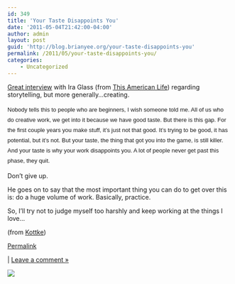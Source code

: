 ```yaml
---
id: 349
title: 'Your Taste Disappoints You'
date: '2011-05-04T21:42:00-04:00'
author: admin
layout: post
guid: 'http://blog.brianyee.org/your-taste-disappoints-you'
permalink: /2011/05/your-taste-disappoints-you/
categories:
    - Uncategorized
---
```


[Great interview](http://kottke.org/11/04/your-taste-is-why-your-own-work-disappoints-you) with Ira Glass (from [This American Life](http://www.thislife.org)) regarding storytelling, but more generally…creating.

<span style="font-family: MyriadPro-Regular, Myriad Pro Regular, MyriadPro, Myriad Pro, Helvetica, Arial, sans-serif; line-height: 23px; font-size: small;">Nobody tells this to people who are beginners, I wish someone told me. All of us who do creative work, we get into it because we have good taste. But there is this gap. For the first couple years you make stuff, it’s just not that good. It’s trying to be good, it has potential, but it’s not. But your taste, the thing that got you into the game, is still killer. And your taste is why your work disappoints you. A lot of people never get past this phase, they quit.</span>

Don’t give up.

He goes on to say that the most important thing you can do to get over this is: do a huge volume of work. Basically, practice.

So, I’ll try not to judge myself too harshly and keep working at the things I love…

(from [Kottke](http://kottke.org))

[Permalink](http://blog.brianyee.org/your-taste-disappoints-you)

 | [Leave a comment »](http://blog.brianyee.org/your-taste-disappoints-you#comment)

![](http://feeds.feedburner.com/~r/brianyee/LmTz/~4/_fKXQ1mZV2w)